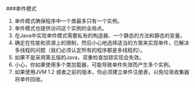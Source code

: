 ###单件模式
1. 单件模式确保程序中一个类最多只有一个实例。
2. 单件模式也提供访问这个实例的全局点。
3. 在Java中实现单件模式需要私有的构造器、一个静态的方法和静态的变量。
4. 确定在性能和资源上的限制，然后小心地选择适当的方案来实现单件，已解决多线程的问题（我们必须认定所有的程序都是多线程的）。
5. 如果不是采用第五版的Java，双重检查加锁实现会失效。
6. 小心，你如果使用多个类加载器，可能导致单件失效而产生多个实例。
7. 如果使用JVM 1.2 或者之前的版本，你必须建立单件注册表，以免垃圾收集器将单件回收。










